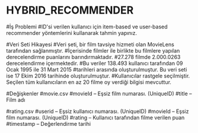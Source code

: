 # HYBRID_RECOMMENDER

#İş Problemi
#ID'si verilen kullanıcı için item-based ve user-based recommender yöntemlerini kullanarak tahmin yapınız.

#Veri Seti Hikayesi
#Veri seti, bir film tavsiye hizmeti olan MovieLens tarafından sağlanmıştır.
#İçerisinde filmler ile birlikte bu filmlere yapılan derecelendirme puanlarını barındırmaktadır.
#27.278 filmde 2.000.0263 derecelendirme içermektedir.
#Bu veriler 138.493 kullanıcı tarafından 09 Ocak 1995 ile 31 Mart 2015
#tarihleri arasında oluşturulmuştur. Bu veri seti ise 17 Ekim 2016 tarihinde oluşturulmuştur.
#Kullanıcılar rastgele seçilmiştir. Seçilen tüm kullanıcıların en az 20 filme oy verdiği bilgisi mevcuttur.

#Değişkenler
#movie.csv
#movieId – Eşsiz film numarası. (UniqueID)
#title – Film adı

#rating.csv
#userid – Eşsiz kullanıcı numarası. (UniqueID)
#movieId – Eşsiz film numarası. (UniqueID)
#rating – Kullanıcı tarafından filme verilen puan
#timestamp – Değerlendirme tarihi
